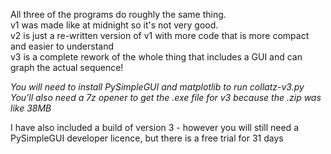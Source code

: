 All three of the programs do roughly the same thing. <br />
v1 was made like at midnight so it's not very good. <br />
v2 is just a re-written version of v1 with more code that is more compact and easier to understand <br />
v3 is a complete rework of the whole thing that includes a GUI and can graph the actual sequence! <br />

*You will need to install PySimpleGUI and matplotlib to run collatz-v3.py* <br />
*You'll also need a 7z opener to get the .exe file for v3 because the .zip was like 38MB*

I have also included a build of version 3 - however you will still need a PySimpleGUI developer licence, but there is a free trial for 31 days
